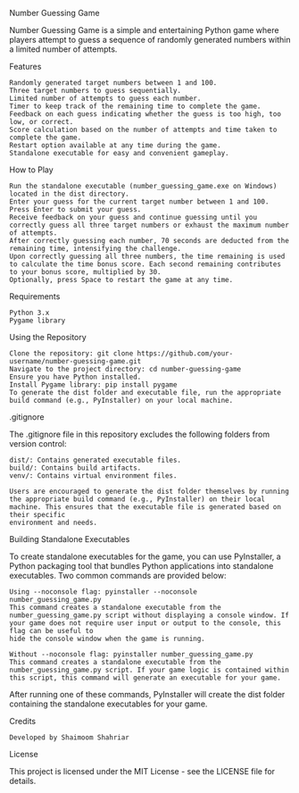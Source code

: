 Number Guessing Game

Number Guessing Game is a simple and entertaining Python game where players attempt to guess a sequence of randomly generated numbers within a limited number of attempts.

Features

    Randomly generated target numbers between 1 and 100.
    Three target numbers to guess sequentially.
    Limited number of attempts to guess each number.
    Timer to keep track of the remaining time to complete the game.
    Feedback on each guess indicating whether the guess is too high, too low, or correct.
    Score calculation based on the number of attempts and time taken to complete the game.
    Restart option available at any time during the game.
    Standalone executable for easy and convenient gameplay.

How to Play

    Run the standalone executable (number_guessing_game.exe on Windows) located in the dist directory.
    Enter your guess for the current target number between 1 and 100.
    Press Enter to submit your guess.
    Receive feedback on your guess and continue guessing until you correctly guess all three target numbers or exhaust the maximum number of attempts.
    After correctly guessing each number, 70 seconds are deducted from the remaining time, intensifying the challenge.
    Upon correctly guessing all three numbers, the time remaining is used to calculate the time bonus score. Each second remaining contributes to your bonus score, multiplied by 30.
    Optionally, press Space to restart the game at any time.

Requirements

    Python 3.x
    Pygame library

Using the Repository

    Clone the repository: git clone https://github.com/your-username/number-guessing-game.git
    Navigate to the project directory: cd number-guessing-game
    Ensure you have Python installed.
    Install Pygame library: pip install pygame
    To generate the dist folder and executable file, run the appropriate build command (e.g., PyInstaller) on your local machine.

.gitignore

The .gitignore file in this repository excludes the following folders from version control:

    dist/: Contains generated executable files.
    build/: Contains build artifacts.
    venv/: Contains virtual environment files.
    
    Users are encouraged to generate the dist folder themselves by running the appropriate build command (e.g., PyInstaller) on their local machine. This ensures that the executable file is generated based on their specific
    environment and needs.

Building Standalone Executables

To create standalone executables for the game, you can use PyInstaller, a Python packaging tool that bundles Python applications into standalone executables. Two common commands are provided below:

    Using --noconsole flag: pyinstaller --noconsole number_guessing_game.py
    This command creates a standalone executable from the number_guessing_game.py script without displaying a console window. If your game does not require user input or output to the console, this flag can be useful to
    hide the console window when the game is running.

    Without --noconsole flag: pyinstaller number_guessing_game.py
    This command creates a standalone executable from the number_guessing_game.py script. If your game logic is contained within this script, this command will generate an executable for your game.

After running one of these commands, PyInstaller will create the dist folder containing the standalone executables for your game. 

Credits

    Developed by Shaimoom Shahriar

License

This project is licensed under the MIT License - see the LICENSE file for details.
